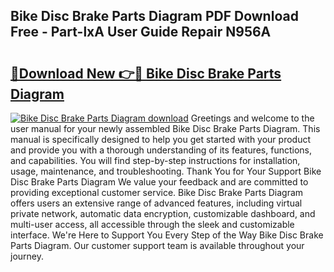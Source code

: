 ## Bike Disc Brake Parts Diagram PDF Download Free - Part-lxA User Guide Repair N956A

# <h2><a href="http://dfng7s.blite.top/?on=Bike+Disc+Brake+Parts+Diagram">🔗Download New 👉🔴 Bike Disc Brake Parts Diagram</a></h2>

[![Bike Disc Brake Parts Diagram download](https://i.imgur.com/lujVjoI.png)](http://dfng7s.blite.top/?on=Bike+Disc+Brake+Parts+Diagram)
Greetings and welcome to the user manual for your newly assembled Bike Disc Brake Parts Diagram. This manual is specifically designed to help you get started with your product and provide you with a thorough understanding of its features, functions, and capabilities. You will find step-by-step instructions for installation, usage, maintenance, and troubleshooting. Thank You for Your Support Bike Disc Brake Parts Diagram We value your feedback and are committed to providing exceptional customer service. Bike Disc Brake Parts Diagram offers users an extensive range of advanced features, including virtual private network, automatic data encryption, customizable dashboard, and multi-user access, all accessible through the sleek and customizable interface. We're Here to Support You Every Step of the Way Bike Disc Brake Parts Diagram. Our customer support team is available throughout your journey.
